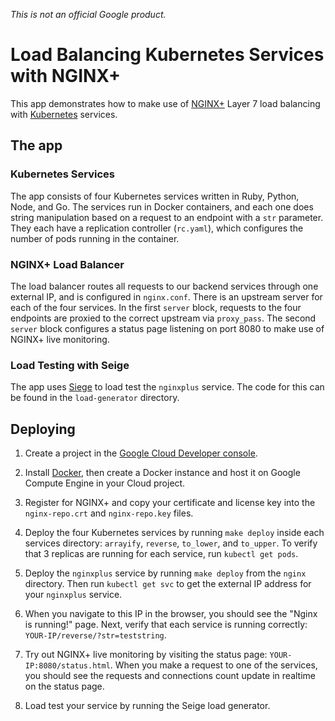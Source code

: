 *This is not an official Google product.*

Load Balancing Kubernetes Services with NGINX+
========================================

This app demonstrates how to make use of [NGINX+](https://www.nginx.com/products/) Layer 7 load balancing with [Kubernetes](http://kubernetes.io/) services.

## The app

### Kubernetes Services

The app consists of four Kubernetes services written in Ruby, Python, Node, and Go. The services run in Docker containers, and each one does string manipulation based on a request to an endpoint with a `str` parameter. They each have a replication controller (`rc.yaml`), which configures the number of pods running in the container.

### NGINX+ Load Balancer

The load balancer routes all requests to our backend services through one external IP, and is configured in `nginx.conf`. There is an upstream server for each of the four services. In the first `server` block, requests to the four endpoints are proxied to the correct upstream via `proxy_pass`. The second `server` block configures a status page listening on port 8080 to make use of NGINX+ live monitoring.

### Load Testing with Seige

The app uses [Siege](https://www.joedog.org/siege-home/) to load test the `nginxplus` service. The code for this can be found in the `load-generator` directory.

## Deploying

1. Create a project in the [Google Cloud Developer console](https://console.cloud.google.com).

2. Install [Docker](https://www.docker.com/), then create a Docker instance and host it on Google Compute Engine in your Cloud project.

3. Register for NGINX+ and copy your certificate and license key into the `nginx-repo.crt` and `nginx-repo.key` files.

4. Deploy the four Kubernetes services by running `make deploy` inside each services directory: `arrayify`, `reverse`, `to_lower`, and `to_upper`. To verify that 3 replicas are running for each service, run `kubectl get pods`.

5. Deploy the `nginxplus` service by running `make deploy` from the `nginx` directory. Then run `kubectl get svc` to get the external IP address for your `nginxplus` service.

6. When you navigate to this IP in the browser, you should see the "Nginx is running!" page. Next, verify that each service is running correctly: `YOUR-IP/reverse/?str=teststring`.

7. Try out NGINX+ live monitoring by visiting the status page: `YOUR-IP:8080/status.html`. When you make a request to one of the services, you should see the requests and connections count update in realtime on the status page.

8. Load test your service by running the Seige load generator.

